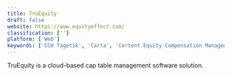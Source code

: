```yaml
---
title: TruEquity
draft: false 
website: https://www.equityeffect.com/
classification: ['']
platform: ['Web']
keywords: ['CCH Tagetik', 'Carta', 'Certent Equity Compensation Management', 'Eqvista', 'FloQast', 'Gust Equity Management', 'Host Analytics', 'IBM Cognos Controller', 'Kaufman Hall Axiom Software', 'Ledgy', 'Longview', 'OpTrack', 'Oracle EPM Cloud', 'Prophix Software', 'ReconArt', 'Solium CapMx', 'UPCS by Trintech', 'Vena']
---
```

TruEquity is a cloud-based cap table management software solution.